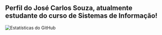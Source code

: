 ## Perfil do José Carlos Souza, atualmente estudante do curso de Sistemas de Informação!

![Estatísticas do GitHub](https://github-readme-stats.vercel.app/api?username=jose1souza&show_icons=true&theme=dark) 
